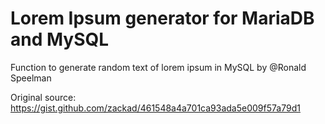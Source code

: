 # Lorem Ipsum generator for MariaDB and MySQL
Function to generate random text of lorem ipsum in MySQL by @Ronald Speelman

Original source: https://gist.github.com/zackad/461548a4a701ca93ada5e009f57a79d1
